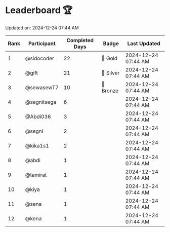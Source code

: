 # Leaderboard 🏆

Updated on: 2024-12-24 07:44 AM

| Rank | Participant       | Completed Days | Badge      | Last Updated         |
|------|-------------------|----------------|------------|----------------------|
| 1    | @sidocoder        | 22             | 🏅 Gold     | 2024-12-24 07:44 AM |
| 2    | @gift             | 21             | 🥈 Silver   | 2024-12-24 07:44 AM |
| 3    | @sewasewT7        | 10             | 🥉 Bronze   | 2024-12-24 07:44 AM |
| 4    | @segnitsega       | 6              |            | 2024-12-24 07:44 AM |
| 5    | @Abdi036          | 3              |            | 2024-12-24 07:44 AM |
| 6    | @segni            | 2              |            | 2024-12-24 07:44 AM |
| 7    | @kika1s1          | 2              |            | 2024-12-24 07:44 AM |
| 8    | @abdi             | 1              |            | 2024-12-24 07:44 AM |
| 9    | @tamirat          | 1              |            | 2024-12-24 07:44 AM |
| 10   | @kiya             | 1              |            | 2024-12-24 07:44 AM |
| 11   | @sena             | 1              |            | 2024-12-24 07:44 AM |
| 12   | @kena             | 1              |            | 2024-12-24 07:44 AM |
